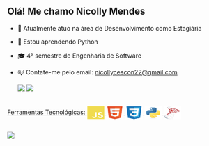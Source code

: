 ## Olá! Me chamo Nicolly Mendes
- 🔭 Atualmente atuo na área de Desenvolvimento como Estagiária
- 🌱 Estou aprendendo Python
- 🎓 4° semestre de Engenharia de Software
- 📪 Contate-me pelo email: nicollycescon22@gmail.com

  <div>
    <a href="https://github.com/NicollyMendes">
    <img height="180em" src="https://github-readme-stats.vercel.app/api?username=NicollyMendes&show_icons=false&theme=dracula&include_all_commits=true&count_private=true"/>
    <img height="180em" src="https://github-readme-stats.vercel.app/api/top-langs/?username=NicollyMendes&layout=compact&langs_count=16&theme=dracula"/>
  </div>

<div style="display: inline_block"><br>
  Ferramentas Tecnológicas:
  <img align="center" alt="Nick-JS" height="30" width="40" src="https://raw.githubusercontent.com/devicons/devicon/master/icons/javascript/javascript-plain.svg">
  <img align="center" alt="Nick-HTML" height="30" width="40" src="https://raw.githubusercontent.com/devicons/devicon/master/icons/html5/html5-original.svg">
  <img align="center" alt="Nick-CSS" height="30" width="40" src="https://raw.githubusercontent.com/devicons/devicon/master/icons/css3/css3-original.svg">
  <img align="center" alt="Nick-Python" height="30" width="40" src="https://raw.githubusercontent.com/devicons/devicon/master/icons/python/python-original.svg">
  <img align="center" alt="Nick-SQLServer" height="30" width="40" src="https://raw.githubusercontent.com/devicons/devicon/master/icons/microsoftsqlserver/microsoftsqlserver-original.svg">

##
<div>
  <a href="https://is.gd/QXus5m"><img src="https://img.shields.io/badge/Gmail-D14836?style=for-the-badge&logo=gmail&logoColor=white"
</div>        


          
